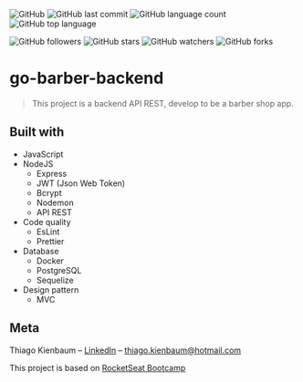 ![GitHub](https://img.shields.io/github/license/ThiagoKienbaum/go-barber-backend)
![GitHub last commit](https://img.shields.io/github/last-commit/ThiagoKienbaum/go-barber-backend)
![GitHub language count](https://img.shields.io/github/languages/count/ThiagoKienbaum/go-barber-backend)
![GitHub top language](https://img.shields.io/github/languages/top/ThiagoKienbaum/go-barber-backend)


![GitHub followers](https://img.shields.io/github/followers/ThiagoKienbaum?label=Follow&style=social)
![GitHub stars](https://img.shields.io/github/stars/ThiagoKienbaum/go-barber-backend?style=social)
![GitHub watchers](https://img.shields.io/github/watchers/ThiagoKienbaum/go-barber-backend?style=social)
![GitHub forks](https://img.shields.io/github/forks/ThiagoKienbaum/go-barber-backend?style=social)


# go-barber-backend

> This project is a backend API REST, develop to be a barber shop app.

## Built with
* JavaScript
* NodeJS
    - Express
    - JWT (Json Web Token)
    - Bcrypt
    - Nodemon
    - API REST
* Code quality
    - EsLint
    - Prettier
* Database
    - Docker
    - PostgreSQL
    - Sequelize
* Design pattern
    - MVC
    

## Meta

Thiago Kienbaum – [LinkedIn](https://www.linkedin.com/in/thiago-kienbaum/) – thiago.kienbaum@hotmail.com

This project is based on [RocketSeat Bootcamp](https://github.com/Rocketseat)
